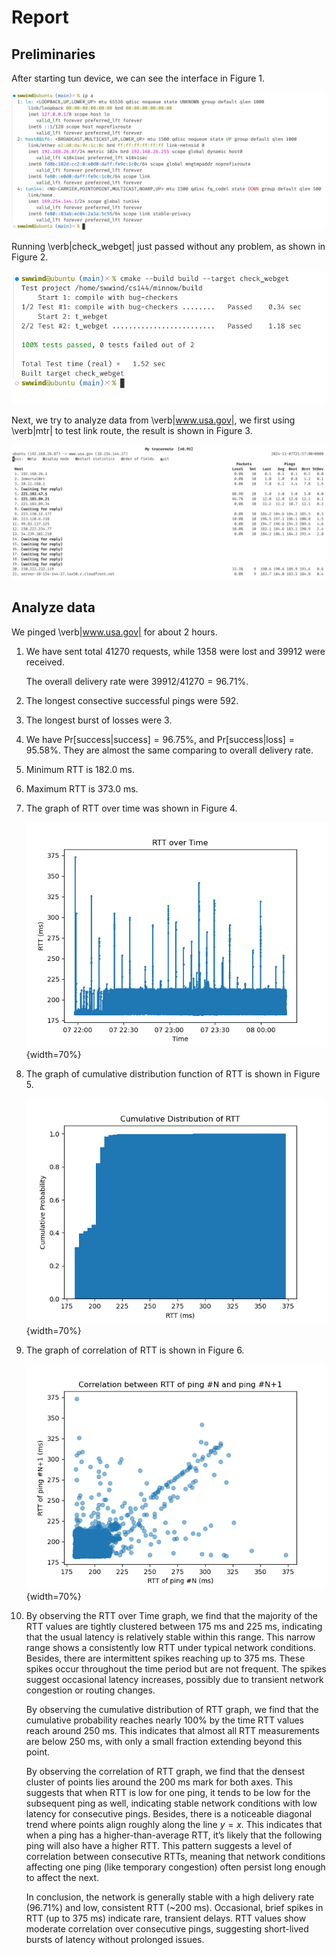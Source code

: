 # Report

## Preliminaries

After starting tun device, we can see the interface in Figure 1.

![Tun Device](./figures/Screenshot_20241107_215217.png)

Running \verb|check_webget| just passed without any problem, as shown in Figure 2.

![Check Webget](./figures/Screenshot_20241108_120126.png)

Next, we try to analyze data from \verb|www.usa.gov|, we first using \verb|mtr| to test link route, the result is shown in Figure 3.

![MyTraceroute to target website](./figures/Screenshot_20241107_215704.png)

## Analyze data

We pinged \verb|www.usa.gov| for about 2 hours.

1. We have sent total $41270$ requests, while $1358$ were lost and $39912$ were received.
   
   The overall delivery rate were $39912 / 41270 = 96.71\%$.

2. The longest consective successful pings were $592$.
3. The longest burst of losses were $3$.
4. We have $\text{Pr}[\text{success} | \text{success}] = 96.75\%$, and $\text{Pr}[\text{success} | \text{loss}] = 95.58\%$. They are almost the same comparing to overall delivery rate.
5. Minimum RTT is $182.0 \text{ ms}$.
6. Maximum RTT is $373.0 \text{ ms}$.
7. The graph of RTT over time was shown in Figure 4.

   ![RTT vs Time](./figures/rtt_vs_time.png){width=70%}

8. The graph of cumulative distribution function of RTT is shown in Figure 5.

   ![Cumulative Distribution of RTT](./figures/rtt_distribution.png){width=70%}

9. The graph of correlation of RTT is shown in Figure 6.

   ![Correlation of RTT](./figures/rtt_correlation.png){width=70%}

10. By observing the RTT over Time graph, we find that the majority of the RTT values are tightly clustered between 175 ms and 225 ms, indicating that the usual latency is relatively stable within this range. This narrow range shows a consistently low RTT under typical network conditions. Besides, there are intermittent spikes reaching up to 375 ms. These spikes occur throughout the time period but are not frequent. The spikes suggest occasional latency increases, possibly due to transient network congestion or routing changes.
    
    By observing the cumulative distribution of RTT graph, we find that the cumulative probability reaches nearly 100% by the time RTT values reach around 250 ms. This indicates that almost all RTT measurements are below 250 ms, with only a small fraction extending beyond this point.

    By observing the correlation of RTT graph, we find that the densest cluster of points lies around the 200 ms mark for both axes. This suggests that when RTT is low for one ping, it tends to be low for the subsequent ping as well, indicating stable network conditions with low latency for consecutive pings. Besides, there is a noticeable diagonal trend where points align roughly along the line $y=x$. This indicates that when a ping has a higher-than-average RTT, it’s likely that the following ping will also have a higher RTT. This pattern suggests a level of correlation between consecutive RTTs, meaning that network conditions affecting one ping (like temporary congestion) often persist long enough to affect the next.

    In conclusion, the network is generally stable with a high delivery rate (96.71%) and low, consistent RTT (~200 ms). Occasional, brief spikes in RTT (up to 375 ms) indicate rare, transient delays. RTT values show moderate correlation over consecutive pings, suggesting short-lived bursts of latency without prolonged issues.
